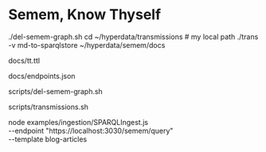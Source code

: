 # Semem, Know Thyself

./del-semem-graph.sh
cd ~/hyperdata/transmissions # my local path
./trans -v md-to-sparqlstore ~/hyperdata/semem/docs

docs/tt.ttl

docs/endpoints.json

scripts/del-semem-graph.sh

scripts/transmissions.sh

node examples/ingestion/SPARQLIngest.js \
  --endpoint "https://localhost:3030/semem/query" \
  --template blog-articles 
